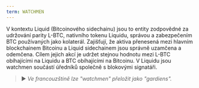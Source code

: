 ```yaml
---
term: WATCHMEN
---
```


V kontextu Liquid (Bitcoinového sidechainu) jsou to entity zodpovědné za udržování parity L-BTC, nativního tokenu Liquidu, správou a zabezpečením BTC používaných jako kolaterál. Zajišťují, že aktiva přenesená mezi hlavním blockchainem Bitcoinu a Liquid sidechainem jsou správně uzamčena a odemčena. Cílem jejich akcí je udržet stejnou hodnotu mezi L-BTC obíhajícími na Liquidu a BTC obíhajícími na Bitcoinu. V Liquidu jsou watchmen součástí úředníků společně s blokovými signatáři.

> ► *Ve francouzštině lze "watchmen" přeložit jako "gardiens".*
